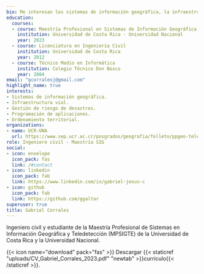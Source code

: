 ```yaml
---
bio: Me interesan los sistemas de información geográfica, la infraestructura vial, la gestión de riesgo de desastres, la programación de aplicaciones y el ordenamiento territorial.
education:
  courses:
  - course: Maestría Profesional en Sistemas de Información Geográfica y Teledetección
    institution: Universidad de Costa Rica - Universidad Nacional
    year: 2023
  - course: Licenciatura en Ingeniería Civil
    institution: Universidad de Costa Rica
    year: 2012
  - course: Técnico Medio en Informática
    institution: Colegio Técnico Don Bosco
    year: 2004
email: "gcorralesj@gmail.com"
highlight_name: true
interests:
- Sistemas de información geográfica.
- Infraestructura vial.
- Gestión de riesgo de desastres.
- Programación de aplicaciones.
- Ordenamiento territorial.
organizations:
- name: UCR-UNA
  url: https://www.sep.ucr.ac.cr/posgrados/geografia/folleto/ppgeo-teledeteccion.pdf
role: Ingeniero civil - Maestría SIG
social:
- icon: envelope
  icon_pack: fas
  link: /#contact
- icon: linkedin
  icon_pack: fab
  link: https://www.linkedin.com/in/gabriel-jesus-c
- icon: github
  icon_pack: fab
  link: https://github.com/ggaltar
superuser: true
title: Gabriel Corrales
---
```


Ingeniero civil y estudiante de la Maestría Profesional de Sistemas en Información Geográfica y Teledetección (MPSIGTE) de la Universidad de Costa Rica y la Universidad Nacional.


{{< icon name="download" pack="fas" >}} Descargar {{< staticref "uploads/CV_Gabriel_Corrales_2023.pdf" "newtab" >}}currículo{{< /staticref >}}.
